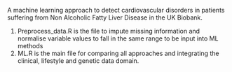 A machine learning approach to detect cardiovascular disorders in patients suffering from Non Alcoholic Fatty Liver Disease in the UK Biobank.


1. Preprocess_data.R is the file to impute missing information and normalise variable values to fall in the same range to be input into ML methods
2. ML.R is the main file for comparing all approaches and integrating the clinical, lifestyle and genetic data domain. 



